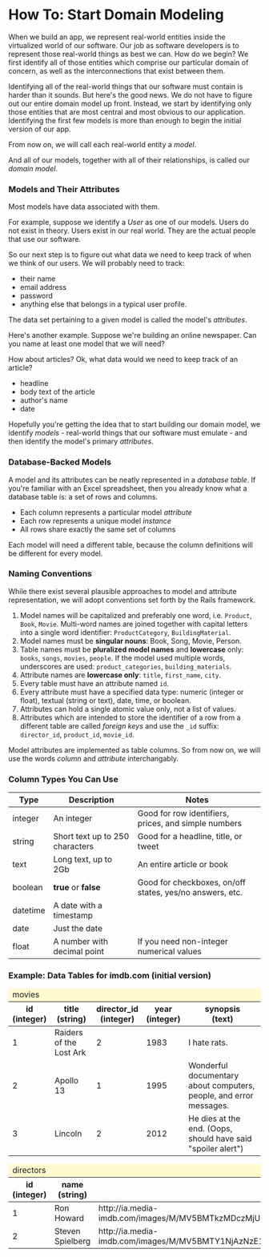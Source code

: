 # How To: Start Domain Modeling

When we build an app, we represent real-world entities inside the virtualized world of our software.  Our job as software developers is to represent those real-world things as best we can.  How do we begin?  We first identify all of those entities which comprise our particular domain of concern, as well as the interconnections that exist between them.

Identifying all of the real-world things that our software must contain is harder than it sounds.  But here's the good news.  We do not have to figure out our entire domain model up front.  Instead, we start by identifying only those entities that are most central and most obvious to our application.  Identifying the first few models is more than enough to begin the initial version of our app.

From now on, we will call each real-world entity a _model_.

And all of our models, together with all of their relationships, is called our _domain model_.

### Models and Their Attributes

Most models have data associated with them.

For example, suppose we identify a _User_ as one of our models.  Users do not exist in theory.  Users exist in our real world. They are the actual people that use our software.

So our next step is to figure out what data we need to keep track of when we think of our users.  We will probably need to track:

* their name
* email address
* password
* anything else that belongs in a typical user profile.

The data set pertaining to a given model is called the model's _attributes_.

Here's another example.  Suppose we're building an online newspaper.  Can you name at least one model that we will need?

How about articles?  Ok, what data would we need to keep track of an article?

* headline
* body text of the article
* author's name
* date

Hopefully you're getting the idea that to start building our domain model, we identify _models_ - real-world things that our software must emulate - and then identify the model's primary _attributes_.

### Database-Backed Models

A model and its attributes can be neatly represented in a _database table_.  If you're familiar with an Excel spreadsheet, then you already know what a database table is: a set of rows and columns.

* Each column represents a particular model _attribute_
* Each row represents a unique model _instance_
* All rows share exactly the same set of columns

Each model will need a different table, because the column definitions will be different for every model.

### Naming Conventions

While there exist several plausible approaches to model and attribute representation, we will adopt conventions set forth by the Rails framework.

  1. Model names will be capitalized and preferably one word, i.e. `Product`, `Book`, `Movie`.  Multi-word names are joined together with capital letters into a single word identifier: `ProductCategory`, `BuildingMaterial`.
  1. Model names must be **singular nouns**: Book, Song, Movie, Person.
  1. Table names must be **pluralized model names** and **lowercase** only: `books`, `songs`, `movies`, `people`.  If the model used multiple words, underscores are used: `product_categories`, `building_materials`.
  1. Attribute names are **lowercase only**: `title`, `first_name`, `city`.
  1. Every table must have an attribute named `id`.
  1. Every attribute must have a specified data type: numeric (integer or float), textual (string or text), date, time, or boolean.
  1. Attributes can hold a single atomic value only, not a list of values.
  1. Attributes which are intended to store the identifier of a row from a different table are called _foreign keys_ and use the `_id` suffix: `director_id`, `product_id`, `movie_id`.

Model attributes are implemented as table columns.  So from now on, we will use the words _column_ and _attribute_ interchangably.

### Column Types You Can Use

<table class="table table-bordered">
  <thead>
    <tr>
      <th>Type</th>
      <th>Description</th>
      <th>Notes</th>
    </tr>
  </thead>
  <tbody>
    <tr>
      <td>integer</td>
      <td>An integer</td>
      <td>Good for row identifiers, prices, and simple numbers</td>
    </tr>
    <tr>
      <td>string</td>
      <td>Short text up to 250 characters</td>
      <td>Good for a headline, title, or tweet</td>
    </tr>
    <tr>
      <td>text</td>
      <td>Long text, up to 2Gb</td>
      <td>An entire article or book</td>
    </tr>
    <tr>
      <td>boolean</td>
      <td><b>true</b> or <b>false</b></td>
      <td>Good for checkboxes, on/off states, yes/no answers, etc.</td>
    </tr>
    <tr>
      <td>datetime</td>
      <td>A date with a timestamp</td>
      <td></td>
    </tr>
    <tr>
      <td>date</td>
      <td>Just the date</td>
      <td></td>
    </tr>
    <tr>
      <td>float</td>
      <td>A number with decimal point</td>
      <td>If you need non-integer numerical values</td>
    </tr>
  </tbody>
</table>

### Example: Data Tables for imdb.com (initial version)

<table class="table table-bordered">
  <thead>
    <tr>
      <td colspan="5" style="background: #fffbce">movies</td>
    </tr>
    <tr>
      <th>id<br>(integer)</th>
      <th>title<br>(string)</th>
      <th>director_id<br>(integer)</th>
      <th>year<br>(integer)</th>
      <th>synopsis<br>(text)</th>
    </tr>
  </thead>
  <tbody>
    <tr>
      <td>1</td>
      <td>Raiders of the Lost Ark</td>
      <td>2</td>
      <td>1983</td>
      <td>I hate rats.</td>
    </tr>
    <tr>
      <td>2</td>
      <td>Apollo 13</td>
      <td>1</td>
      <td>1995</td>
      <td>Wonderful documentary about computers, people, and error messages.</td>
    </tr>
    <tr>
      <td>3</td>
      <td>Lincoln</td>
      <td>2</td>
      <td>2012</td>
      <td>He dies at the end.  (Oops, should have said "spoiler alert")</td>
    </tr>
  </tbody>
</table>

<table class="table table-bordered">
  <thead>
    <tr>
      <td colspan="5" style="background: #fffbce">directors</td>
    </tr>
    <tr>
      <th>id<br>(integer)</th>
      <th>name<br>(string)</th>
      <th>photo_url<br>(string)</th>
    </tr>
  </thead>
  <tbody>
    <tr>
      <td>1</td>
      <td>Ron Howard</td>
      <td>http://ia.media-imdb.com/images/M/MV5BMTkzMDczMjUxNF5BMl5BanBnXkFtZTcwODY1Njk5Mg@@._V1_SX214_CR0,0,214,317_.jpg</td>
    </tr>
    <tr>
      <td>2</td>
      <td>Steven Spielberg</td>
      <td>http://ia.media-imdb.com/images/M/MV5BMTY1NjAzNzE1MV5BMl5BanBnXkFtZTYwNTk0ODc0._V1_SX214_CR0,0,214,317_.jpg</td>
    </tr>
  </tbody>
</table>

